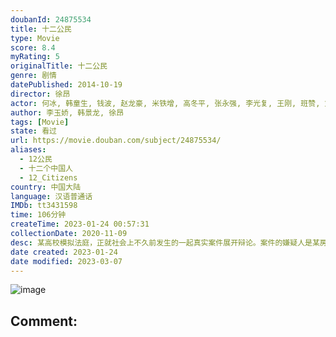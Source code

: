 ```yaml
---
doubanId: 24875534
title: 十二公民
type: Movie
score: 8.4
myRating: 5
originalTitle: 十二公民
genre: 剧情
datePublished: 2014-10-19
director: 徐昂
actor: 何冰, 韩童生, 钱波, 赵龙豪, 米铁增, 高冬平, 张永强, 李光复, 王刚, 班赞, 刘一辉, 雷佳, 杨玏, 郭奕君
author: 李玉娇, 韩景龙, 徐昂
tags: [Movie]
state: 看过
url: https://movie.douban.com/subject/24875534/
aliases:
  - 12公民
  - 十二个中国人
  - 12_Citizens
country: 中国大陆
language: 汉语普通话
IMDb: tt3431598
time: 106分钟
createTime: 2023-01-24 00:57:31
collectionDate: 2020-11-09
desc: 某高校模拟法庭，正就社会上不久前发生的一起真实案件展开辩论。案件的嫌疑人是某房地产商收养的富二代，其生父是来自河南的务工人员。案发当晚，有人听到富二代和其生父发生激烈争吵，随后生父被人在家中杀害。学生...
date created: 2023-01-24
date modified: 2023-03-07
---
```


![image](p2242220716.jpg)

Comment:
---
